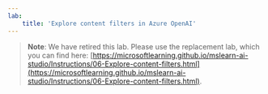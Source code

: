 ```yaml
---
lab:
    title: 'Explore content filters in Azure OpenAI'
---
```


> **Note**: We have retired this lab. Please use the replacement lab, which you can find here: [https://microsoftlearning.github.io/mslearn-ai-studio/Instructions/06-Explore-content-filters.html](https://microsoftlearning.github.io/mslearn-ai-studio/Instructions/06-Explore-content-filters.html).
